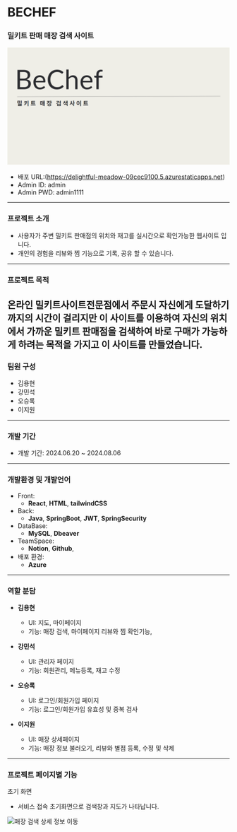 # BECHEF
### 밀키트 판매 매장 검색 사이트
![이미지](https://github.com/yonghyuny/bechefFront/blob/main/readme.png)

+ 배포 URL:(https://delightful-meadow-09cec9100.5.azurestaticapps.net)
+ Admin ID: admin
+ Admin PWD: admin1111
---

### 프로젝트 소개
+ 사용자가 주변 밀키트 판매점의 위치와 재고를 실시간으로 확인가능한 웹사이트 입니다.
+ 개인의 경험을 리뷰와 찜 기능으로 기록, 공유 할 수 있습니다.
---

### 프로젝트 목적
온라인 밀키트사이트전문점에서 주문시 자신에게 도달하기까지의 시간이 걸리지만 이 사이트를 이용하여
자신의 위치에서 가까운 밀키트 판매점을 검색하여 바로 구매가 가능하게 하려는 목적을 가지고 이 사이트를 만들었습니다.
---

### 팀원 구성
+ 김용현
+ 강민석
+ 오승록
+ 이지원
---

### 개발 기간 
+ 개발 기간: 2024.06.20 ~ 2024.08.06
---

### 개발환경 및 개발언어
+ Front:
  + **React**, **HTML**, **tailwindCSS**
+ Back:
  + **Java**, **SpringBoot**, **JWT**, **SpringSecurity** 
+ DataBase:
  + **MySQL**, **Dbeaver**
+ TeamSpace:
  + **Notion**, **Github**, 
+ 배포 환경:
  + **Azure**
---

### 역할 분담
+ **김용현**
  + UI: 지도, 마이페이지
  + 기능: 매장 검색, 마이페이지 리뷰와 찜 확인기능, 

+ **강민석**
  + UI: 관리자 페이지
  + 기능: 회원관리, 메뉴등록, 재고 수정
 
+ **오승록**
  + UI: 로그인/회원가입 페이지
  + 기능: 로그인/회원가입 유효성 및 중복 검사

+ **이지원**
  + UI: 매장 상세페이지
  + 기능: 매장 정보 불러오기, 리뷰와 별점 등록, 수정 및 삭제 
---

### 프로젝트 페이지별 기능

초기 화면 
+ 서비스 접속 초기화면으로 검색창과 지도가 나타납니다.

![매장 검색   상세 정보 이동](https://github.com/user-attachments/assets/bd0e6a50-c6c7-4990-97ab-0b5aa393481d)










  
